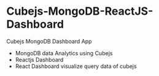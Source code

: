 # Cubejs-MongoDB-ReactJS-Dashboard
 
Cubejs MongoDB Dashboard App
- MongoDB data Analytics using Cubejs
- Reactjs Dashboard
- React Dashboard visualize query data of cubejs